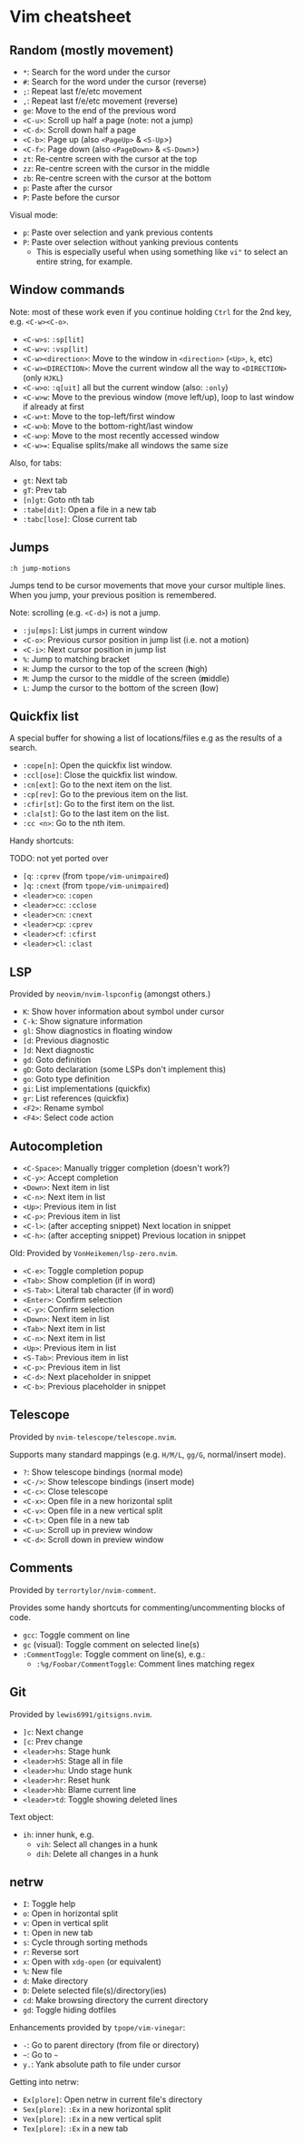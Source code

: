 # Vim cheatsheet

## Random (mostly movement)

- `*`:     Search for the word under the cursor
- `#`:     Search for the word under the cursor (reverse)
- `;`:     Repeat last f/e/etc movement
- `,`:     Repeat last f/e/etc movement (reverse)
- `ge`:    Move to the end of the previous word
- `<C-u>`: Scroll up half a page (note: not a jump)
- `<C-d>`: Scroll down half a page
- `<C-b>`: Page up (also `<PageUp>` & `<S-Up`>)
- `<C-f>`: Page down (also `<PageDown>` & `<S-Down`>)
- `zt`:    Re-centre screen with the cursor at the top
- `zz`:    Re-centre screen with the cursor in the middle
- `zb`:    Re-centre screen with the cursor at the bottom
- `p`:     Paste after the cursor
- `P`:     Paste before the cursor

Visual mode:

- `p`: Paste over selection and yank previous contents
- `P`: Paste over selection without yanking previous contents
  - This is especially useful when using something like `vi"` to select an entire string, for example.

## Window commands

Note: most of these work even if you continue holding `Ctrl` for the 2nd key, e.g. `<C-w><C-o>`.

- `<C-w>s`: `:sp[lit]`
- `<C-w>v`: `:vsp[lit]`
- `<C-w><direction>`: Move to the window in `<direction>` (`<Up>`, `k`, etc)
- `<C-w><DIRECTION>`: Move the current window all the way to `<DIRECTION>` (only `HJKL`)
- `<C-w>o`: `:q[uit]` all but the current window (also: `:only`)
- `<C-w>w`: Move to the previous window (move left/up), loop to last window if already at first
- `<C-w>t`: Move to the top-left/first window
- `<C-w>b`: Move to the bottom-right/last window
- `<C-w>p`: Move to the most recently accessed window
- `<C-w>=`: Equalise splits/make all windows the same size

Also, for tabs:

- `gt`: Next tab
- `gT`: Prev tab
- `[n]gt`: Goto nth tab
- `:tabe[dit]`:  Open a file in a new tab
- `:tabc[lose]`: Close current tab

## Jumps

`:h jump-motions`

Jumps tend to be cursor movements that move your cursor multiple lines. When you jump, your previous position is remembered.

Note: scrolling (e.g. `<C-d>`) is not a jump.

- `:ju[mps]`: List jumps in current window
- `<C-o>`: Previous cursor position in jump list (i.e. not a motion)
- `<C-i>`: Next cursor position in jump list
- `%`:     Jump to matching bracket
- `H`:     Jump the cursor to the top of the screen (**h**igh)
- `M`:     Jump the cursor to the middle of the screen (**m**iddle)
- `L`:     Jump the cursor to the bottom of the screen (**l**ow)

## Quickfix list

A special buffer for showing a list of locations/files e.g as the results of a search.

- `:cope[n]`:  Open the quickfix list window.
- `:ccl[ose]`: Close the quickfix list window.
- `:cn[ext]`:  Go to the next item on the list.
- `:cp[rev]`:  Go to the previous item on the list.
- `:cfir[st]`: Go to the first item on the list.
- `:cla[st]`:  Go to the last item on the list.
- `:cc <n>`:   Go to the nth item.

Handy shortcuts:

TODO: not yet ported over

- `[q`: `:cprev` (from `tpope/vim-unimpaired`)
- `]q`: `:cnext` (from `tpope/vim-unimpaired`)
- `<leader>co`: `:copen`
- `<leader>cc`: `:cclose`
- `<leader>cn`: `:cnext`
- `<leader>cp`: `:cprev`
- `<leader>cf`: `:cfirst`
- `<leader>cl`: `:clast`

## LSP

Provided by `neovim/nvim-lspconfig` (amongst others.)

- `K`:    Show hover information about symbol under cursor
- `C-k`:  Show signature information
- `gl`:   Show diagnostics in floating window
- `[d`:   Previous diagnostic
- `]d`:   Next diagnostic
- `gd`:   Goto definition
- `gD`:   Goto declaration (some LSPs don't implement this)
- `go`:   Goto type definition
- `gi`:   List implementations (quickfix)
- `gr`:   List references (quickfix)
- `<F2>`: Rename symbol
- `<F4>`: Select code action

## Autocompletion

- `<C-Space>`: Manually trigger completion (doesn't work?)
- `<C-y>`:  Accept completion
- `<Down>`: Next item in list
- `<C-n>`:  Next item in list
- `<Up>`:   Previous item in list
- `<C-p>`:  Previous item in list
- `<C-l>`:  (after accepting snippet) Next location in snippet
- `<C-h>`:  (after accepting snippet) Previous location in snippet

Old: Provided by `VonHeikemen/lsp-zero.nvim`.

- `<C-e>`:   Toggle completion popup
- `<Tab>`:   Show completion (if in word)
- `<S-Tab>`: Literal tab character (if in word)
- `<Enter>`: Confirm selection
- `<C-y>`:   Confirm selection
- `<Down>`:  Next item in list
- `<Tab>`:   Next item in list
- `<C-n>`:   Next item in list
- `<Up>`:    Previous item in list
- `<S-Tab>`: Previous item in list
- `<C-p>`:   Previous item in list
- `<C-d>`:   Next placeholder in snippet
- `<C-b>`:   Previous placeholder in snippet

## Telescope

Provided by `nvim-telescope/telescope.nvim`.

Supports many standard mappings (e.g. `H/M/L`, `gg/G`, normal/insert mode).

- `?`:     Show telescope bindings (normal mode)
- `<C-/>`: Show telescope bindings (insert mode)
- `<C-c>`: Close telescope
- `<C-x>`: Open file in a new horizontal split
- `<C-v>`: Open file in a new vertical split
- `<C-t>`: Open file in a new tab
- `<C-u>`: Scroll up in preview window
- `<C-d>`: Scroll down in preview window

## Comments

Provided by `terrortylor/nvim-comment`.

Provides some handy shortcuts for commenting/uncommenting blocks of code.

- `gcc`:            Toggle comment on line
- `gc` (visual):    Toggle comment on selected line(s)
- `:CommentToggle`: Toggle comment on line(s), e.g.:
  - `:%g/Foobar/CommentToggle`: Comment lines matching regex

## Git

Provided by `lewis6991/gitsigns.nvim`.

- `]c`: Next change
- `[c`: Prev change
- `<leader>hs`: Stage hunk
- `<leader>hS`: Stage all in file
- `<leader>hu`: Undo stage hunk
- `<leader>hr`: Reset hunk
- `<leader>hb`: Blame current line
- `<leader>td`: Toggle showing deleted lines

Text object:
- `ih`: inner hunk, e.g.
  - `vih`: Select all changes in a hunk
  - `dih`: Delete all changes in a hunk

## netrw

- `I`: Toggle help
- `o`: Open in horizontal split
- `v`: Open in vertical split
- `t`: Open in new tab
- `s`: Cycle through sorting methods
- `r`: Reverse sort
- `x`: Open with `xdg-open` (or equivalent)
- `%`: New file
- `d`: Make directory
- `D`: Delete selected file(s)/directory(ies)
- `cd`: Make browsing directory the current directory
- `gd`: Toggle hiding dotfiles

Enhancements provided by `tpope/vim-vinegar`:

- `-`: Go to parent directory (from file or directory)
- `~`: Go to `~`
- `y.`: Yank absolute path to file under cursor

Getting into netrw:

- `Ex[plore]`:  Open netrw in current file's directory
- `Sex[plore]`: `:Ex` in a new horizontal split
- `Vex[plore]`: `:Ex` in a new vertical split
- `Tex[plore]`: `:Ex` in a new tab
